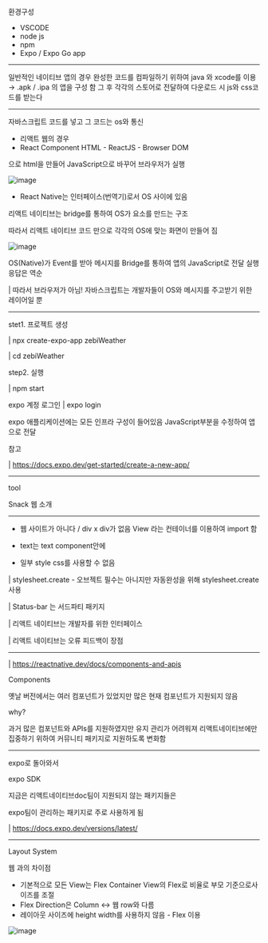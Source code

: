 환경구성

- VSCODE
- node js
- npm
- Expo / Expo Go app

---

일반적인 네이티브 앱의 경우
완성한 코드를 컴파일하기 위하여
java 와 xcode를 이용 → .apk / .ipa 의 앱을 구성 함
그 후 각각의 스토어로 전달하여
다운로드 시 js와 css코드를 받는다

---

자바스크립트 코드를 넣고 그 코드는 os와 통신

- 리액트 웹의 경우
- React Component HTML - ReactJS - Browser DOM

으로 html을 만들어 JavaScript으로 바꾸어 브라우저가 실행

![image](https://user-images.githubusercontent.com/35837185/187458995-d0f49134-5a4a-4110-9464-6a7aa1afcf69.png)

- React Native는 인터페이스(번역기)로서 OS 사이에 있음

리액트 네이티브는 bridge를 통하여 OS가 요소를 만드는 구조

따라서 리액트 네이티브 코드 만으로 각각의 OS에 맞는 화면이 만들어 짐


![image](https://user-images.githubusercontent.com/35837185/187459211-1e527005-15f8-4105-9a89-ec1419d36a9e.png)

OS(Native)가 Event를 받아 메시지를 Bridge를 통하여 앱의 JavaScript로 전달
실행응답은 역순

| 따라서 브라우저가 아님!
자바스크립트는 개발자들이 OS와 메시지를 주고받기 위한 레이어일 뿐

---

stet1. 프로젝트 생성

| npx create-expo-app zebiWeather

| cd zebiWeather

step2. 실행

| npm start

expo 계정 로그인
| expo login

expo 애플리케이션에는 모든 인프라 구성이 들어있음
JavaScript부분을 수정하여 앱으로 전달

참고

| https://docs.expo.dev/get-started/create-a-new-app/

---

tool

Snack 웹 소개

---

- 웹 사이트가 아니다 / div x
div가 없음 View 라는 컨테이너를 이용하여 import 함

- text는 text component안에

- 일부 style css를 사용할 수 없음

| stylesheet.create - 오브젝트
필수는 아니지만 자동완성을 위해 stylesheet.create 사용

| Status-bar 는 서드파티 패키지

| 리액트 네이티브는 개발자를 위한 인터페이스

| 리액트 네이티브는 오류 피드백이 장점

---

| https://reactnative.dev/docs/components-and-apis

Components

옛날 버전에서는 여러 컴포넌트가 있었지만 많은 현재 컴포넌트가 지원되지 않음

why?

과거 많은 컴포넌트와 APIs를 지원하였지만 유지 관리가 어려워져
리액트네이티브에만 집중하기 위하여 커뮤니티 패키지로 지원하도록 변화함

---

expo로 돌아와서

expo SDK

지금은 리액트네이티브doc팀이 지원되지 않는 패키지들은

expo팀이 관리하는 패키지로 주로 사용하게 됨

| https://docs.expo.dev/versions/latest/

---

Layout System

웹 과의 차이점

- 기본적으로 모든 View는 Flex Container
View의 Flex로 비율로 부모 기준으로사이즈를 조절
- Flex Direction은 Column <-> 웹 row와 다름
- 레이아웃 사이즈에 height width를 사용하지 않음 - Flex 이용


![image](https://user-images.githubusercontent.com/35837185/187460608-968fe46d-fcb3-4ae0-99ad-d8b29d24fd17.png)
